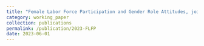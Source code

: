 ```yaml
---
title: "Female Labor Force Participation and Gender Role Attitudes, joint with Junghyuk Lee"
category: working_paper
collection: publications
permalink: /publication/2023-FLFP
date: 2023-06-01
---
```

